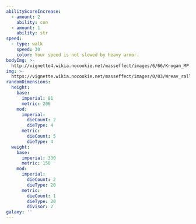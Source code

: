 ```yaml
---
abilityScoreIncrease:
  - amount: 2
    ability: con
  - amount: 1
    ability: str
speed:
  - type: walk
    speed: 30
    color: Your speed is not slowed by heavy armor.
bodyImg: >-
  http://vignette4.wikia.nocookie.net/masseffect/images/6/66/Krogan_MP.png/revision/latest/scale-to-width-down/500
img: >-
  https://vignette.wikia.nocookie.net/masseffect/images/0/03/Wreav_rally_-_destroy_2.png/revision/latest/scale-to-width-down/640?cb=20130215150038
randomDimensions:
  height:
    base:
      imperial: 81
      metric: 206
    mod:
      imperial:
        dieCount: 2
        dieType: 4
      metric:
        dieCount: 5
        dieType: 4
  weight:
    base:
      imperial: 330
      metric: 150
    mod:
      imperial:
        dieCount: 2
        dieType: 20
      metric:
        dieCount: 1
        dieType: 20
        divisor: 2
galaxy: ''
---
```

